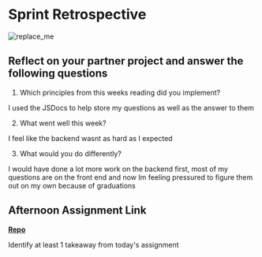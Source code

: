 # Sprint Retrospective

![replace_me](https://codeworks.blob.core.windows.net/public/assets/img/illustrations/placeholder.svg)

## Reflect on your partner project and answer the following questions

1. Which principles from this weeks reading did you implement?

I used the JSDocs to help store my questions as well as the answer to them

2. What went well this week?

I feel like the backend wasnt as hard as I expected

3. What would you do differently?

I would have done a lot more work on the backend first, most of my questions are on the front end and now Im feeling pressured to figure them out on my own because of graduations

## Afternoon Assignment Link

**[Repo](https://github.com/Tmontandon/)**

Identify at least 1 takeaway from today's assignment
